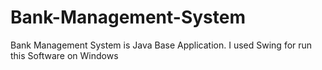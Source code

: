 # Bank-Management-System
 Bank Management System is Java Base Application. I used Swing for run this Software on Windows 
